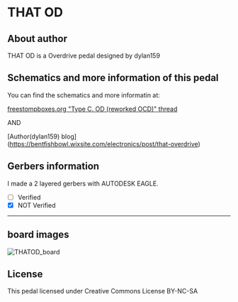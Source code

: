 # THAT OD

## About author
THAT OD is a Overdrive pedal designed by dylan159

## Schematics and more information of this pedal
<p>You can find the schematics and more informatin at: </p>

[freestompboxes.org "Type C. OD (reworked OCD)" thread](https://www.freestompboxes.org/viewtopic.php?p=289509#p289509)


AND


[Author(dylan159) blog] (https://bentfishbowl.wixsite.com/electronics/post/that-overdrive)


## Gerbers information
I made a 2 layered gerbers with AUTODESK EAGLE. 
- [ ] Verified
- [x] NOT Verified
---
## board images


![THATOD_board](https://user-images.githubusercontent.com/53999927/204431252-c30897d4-e686-4c49-b498-41bbdcdf3194.png)



## License
This pedal licensed under Creative Commons License BY-NC-SA
